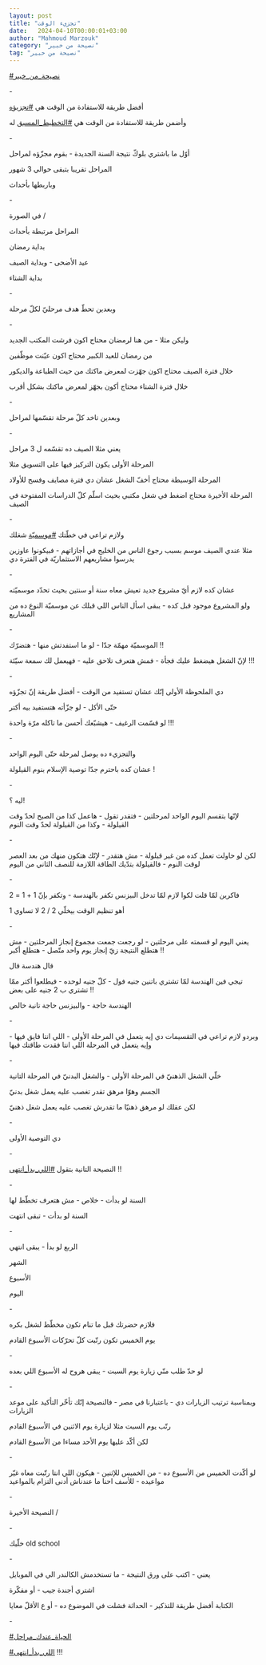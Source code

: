 ```yaml
---
layout: post
title: "تجزيء الوقت"
date:   2024-04-10T00:00:01+03:00
author: "Mahmoud Marzouk"
category: "نصيحة من خبير"
tag: "نصيحة من خبير"
---
```



[<u>\#نصيحة\_من\_خبير</u>](https://www.facebook.com/hashtag/%D9%86%D8%B5%D9%8A%D8%AD%D8%A9_%D9%85%D9%86_%D8%AE%D8%A8%D9%8A%D8%B1?__eep__=6&__cft__%5b0%5d=AZXZ16HVHr3Vhujja5pUxdysxC5LVWYwus2j5m69qaR5z_jH0APrdq18P7CmN-Cp4i8HGI7g5xr-SJDPF1betxzg-2pGReq0Jqaxmy-sQSAAWVH1eTQMYh6voeiDUugly_gmtaD4jbAdOWNVjPtxg1_7S9g29VorNTL-FUnYAQv3euvKjRWY16V7wXlkWAJwEfo&__tn__=*NK-R)

\-

أفضل طريقة للاستفادة من الوقت هي
[<u>\#تجزيؤه</u>](https://www.facebook.com/hashtag/%D8%AA%D8%AC%D8%B2%D9%8A%D8%A4%D9%87?__eep__=6&__cft__%5b0%5d=AZXZ16HVHr3Vhujja5pUxdysxC5LVWYwus2j5m69qaR5z_jH0APrdq18P7CmN-Cp4i8HGI7g5xr-SJDPF1betxzg-2pGReq0Jqaxmy-sQSAAWVH1eTQMYh6voeiDUugly_gmtaD4jbAdOWNVjPtxg1_7S9g29VorNTL-FUnYAQv3euvKjRWY16V7wXlkWAJwEfo&__tn__=*NK-R)

وأضمن طريقة للاستفادة من الوقت هي
[<u>\#التخطيط\_المسبق</u>](https://www.facebook.com/hashtag/%D8%A7%D9%84%D8%AA%D8%AE%D8%B7%D9%8A%D8%B7_%D8%A7%D9%84%D9%85%D8%B3%D8%A8%D9%82?__eep__=6&__cft__%5b0%5d=AZXZ16HVHr3Vhujja5pUxdysxC5LVWYwus2j5m69qaR5z_jH0APrdq18P7CmN-Cp4i8HGI7g5xr-SJDPF1betxzg-2pGReq0Jqaxmy-sQSAAWVH1eTQMYh6voeiDUugly_gmtaD4jbAdOWNVjPtxg1_7S9g29VorNTL-FUnYAQv3euvKjRWY16V7wXlkWAJwEfo&__tn__=*NK-R)
له

\-

أوّل ما باشتري بلوكّ نتيجة السنة الجديدة - بقوم مجزّؤه
لمراحل

المراحل تقريبا بتبقى حوالي 3 شهور

وباربطها بأحداث

\-

في الصورة /

المراحل مرتبطة بأحداث

بداية رمضان

عيد الأضحى - وبداية الصيف

بداية الشتاء

\-

وبعدين تحطّ هدف مرحليّ لكلّ مرحلة

\-

وليكن مثلا - من هنا لرمضان محتاج اكون فرشت المكتب
الجديد

من رمضان للعيد الكبير محتاج اكون عيّنت موظّفين

خلال فترة الصيف محتاج اكون جهّزت لمعرض ماكتك من حيث
الطباعة والديكور

خلال فترة الشتاء محتاج أكون بجهّز لمعرض ماكتك بشكل
أقرب

\-

وبعدين تاخد كلّ مرحلة تقسّمها لمراحل

\-

يعني مثلا الصيف ده تقسّمه ل 3 مراحل

المرحلة الأولى يكون التركيز فيها على التسويق مثلا

المرحلة الوسيطة محتاج أخفّ الشغل عشان دي فترة مصايف وفسح
للأولاد

المرحلة الأخيرة محتاج اضغط في شغل مكتبي بحيث اسلّم كلّ
الدراسات المفتوحة في الصيف

\-

ولازم تراعي في خطّتك
[<u>\#موسميّة</u>](https://www.facebook.com/hashtag/%D9%85%D9%88%D8%B3%D9%85%D9%8A%D9%91%D8%A9?__eep__=6&__cft__%5b0%5d=AZXZ16HVHr3Vhujja5pUxdysxC5LVWYwus2j5m69qaR5z_jH0APrdq18P7CmN-Cp4i8HGI7g5xr-SJDPF1betxzg-2pGReq0Jqaxmy-sQSAAWVH1eTQMYh6voeiDUugly_gmtaD4jbAdOWNVjPtxg1_7S9g29VorNTL-FUnYAQv3euvKjRWY16V7wXlkWAJwEfo&__tn__=*NK-R)
شغلك

مثلا عندي الصيف موسم بسبب رجوع الناس من الخليج في
أجازاتهم - فبيكونوا عاوزين يدرسوا مشاريعهم الاستثماريّة في الفترة
دي

\-

عشان كده لازم أيّ مشروع جديد تعيش معاه سنة أو سنتين بحيث
تحدّد موسميّته

ولو المشروع موجود قبل كده - يبقى اسأل الناس اللي قبلك عن
موسميّة النوع ده من المشاريع

\-

الموسميّة مهمّة جدّا - لو ما استفدتش منها - هتضرّك !!

لإنّ الشغل هيضغط عليك فجأة - فمش هتعرف تلاحق عليه -
فهيعمل لك سمعة سيّئة !!!

\-

دي الملحوظة الأولى إنّك عشان تستفيد من الوقت - أفضل طريقة
إنّ تجزّؤه

حتّى الأكل - لو جزّأته هتستفيد بيه أكتر

لو قسّمت الرغيف - هيشبّعك أحسن ما تاكله مرّة واحدة
!!!

\-

والتجزيء ده يوصل لمرحلة حتّى اليوم الواحد

عشان كده باحترم جدّا توصية الإسلام بنوم القيلولة !

\-

ليه ؟!

لإنّها بتقسم اليوم الواحد لمرحلتين - فتقدر تقول - هاعمل
كذا من الصبح لحدّ وقت القيلولة - وكذا من القيلولة لحدّ وقت النوم

\-

لكن لو حاولت تعمل كده من غير قيلولة - مش هتقدر - لإنّك
هتكون منهك من بعد العصر لوقت النوم - فالقيلولة بتدّيك الطاقة اللازمة
للنصف الثاني من اليوم

\-

فاكرين لمّا قلت لكوا لازم لمّا تدخل البيزنس تكفر
بالهندسة - وتكفر بإنّ 1 + 1 = 2

أهو تنظيم الوقت بيخلّي 2 / 2 لا تساوي 1

\-

يعني اليوم لو قسمته على مرحلتين - لو رجعت جمعت مجموع
إنجاز المرحلتين - مش هتطلع النتيجة زيّ إنجاز يوم واحد متّصل - هتطلع
أكبر !!

قال هندسة قال

تيجي فين الهندسة لمّا تشتري باتنين جنيه فول - كلّ جنيه
لوحده - فيطلعوا أكتر ممّا تشتري ب 2 جنيه على بعض !!

الهندسة حاجة - والبيزنس حاجة تانية خالص

\-

وبردو لازم تراعي في التقسيمات دي إيه يتعمل في المرحلة
الأولى - اللي انتا فايق فيها - وإيه يتعمل في المرحلة اللي انتا فقدت
طاقتك فيها

\-

خلّي الشغل الذهنيّ في المرحلة الأولى - والشغل البدنيّ في
المرحلة التانية

الجسم وهوّا مرهق تقدر تغصب عليه يعمل شغل بدنيّ

لكن عقلك لو مرهق ذهنيّا ما تقدرش تغصب عليه يعمل شغل
ذهنيّ

\-

دي التوصية الأولى

\-

النصيحة التانية بتقول
[<u>\#اللي\_بدأ\_انتهى</u>](https://www.facebook.com/hashtag/%D8%A7%D9%84%D9%84%D9%8A_%D8%A8%D8%AF%D8%A3_%D8%A7%D9%86%D8%AA%D9%87%D9%89?__eep__=6&__cft__%5b0%5d=AZXZ16HVHr3Vhujja5pUxdysxC5LVWYwus2j5m69qaR5z_jH0APrdq18P7CmN-Cp4i8HGI7g5xr-SJDPF1betxzg-2pGReq0Jqaxmy-sQSAAWVH1eTQMYh6voeiDUugly_gmtaD4jbAdOWNVjPtxg1_7S9g29VorNTL-FUnYAQv3euvKjRWY16V7wXlkWAJwEfo&__tn__=*NK-R)
!!

\-

السنة لو بدأت - خلاص - مش هتعرف تخطّط لها

السنة لو بدأت - تبقى انتهت

\-

الربع لو بدأ - يبقى انتهي

الشهر

الأسبوع

اليوم

\-

فلازم حضرتك قبل ما تنام تكون مخطّط لشغل بكره

يوم الخميس تكون رتّبت كلّ تحرّكات الأسبوع القادم

\-

لو حدّ طلب منّي زيارة يوم السبت - يبقى هروح له الأسبوع
اللي بعده

\-

وبمناسبة ترتيب الزيارات دي - باعتبارنا في مصر - فالنصيحة
إنّك تأخّر التأكيد على موعد الزيارات

رتّب يوم السبت مثلا لزيارة يوم الاثنين في الأسبوع
القادم

لكن أكّد عليها يوم الأحد مساءا من الأسبوع القادم

\-

لو أكّدت الخميس من الأسبوع ده - من الخميس للإثنين - هيكون
اللي انتا رتّبت معاه غيّر مواعيده - للأسف احنا ما عندناش أدنى التزام
بالمواعيد

\-

النصيحة الأخيرة /

\-

خلّيك old school

\-

يعني - اكتب على ورق النتيجة - ما تستخدمش الكالندر الي في
الموبايل

اشتري أجندة جيب - أو مفكّرة

الكتابة أفضل طريقة للتذكير - الحداثة فشلت في الموضوع
ده - أو ع الأقلّ معايا

\-

[<u>\#الحياة\_عندك\_مراحل</u>](https://www.facebook.com/hashtag/%D8%A7%D9%84%D8%AD%D9%8A%D8%A7%D8%A9_%D8%B9%D9%86%D8%AF%D9%83_%D9%85%D8%B1%D8%A7%D8%AD%D9%84?__eep__=6&__cft__%5b0%5d=AZXZ16HVHr3Vhujja5pUxdysxC5LVWYwus2j5m69qaR5z_jH0APrdq18P7CmN-Cp4i8HGI7g5xr-SJDPF1betxzg-2pGReq0Jqaxmy-sQSAAWVH1eTQMYh6voeiDUugly_gmtaD4jbAdOWNVjPtxg1_7S9g29VorNTL-FUnYAQv3euvKjRWY16V7wXlkWAJwEfo&__tn__=*NK-R)

[<u>\#اللي\_بدأ\_انتهى</u>](https://www.facebook.com/hashtag/%D8%A7%D9%84%D9%84%D9%8A_%D8%A8%D8%AF%D8%A3_%D8%A7%D9%86%D8%AA%D9%87%D9%89?__eep__=6&__cft__%5b0%5d=AZXZ16HVHr3Vhujja5pUxdysxC5LVWYwus2j5m69qaR5z_jH0APrdq18P7CmN-Cp4i8HGI7g5xr-SJDPF1betxzg-2pGReq0Jqaxmy-sQSAAWVH1eTQMYh6voeiDUugly_gmtaD4jbAdOWNVjPtxg1_7S9g29VorNTL-FUnYAQv3euvKjRWY16V7wXlkWAJwEfo&__tn__=*NK-R)
!!!
